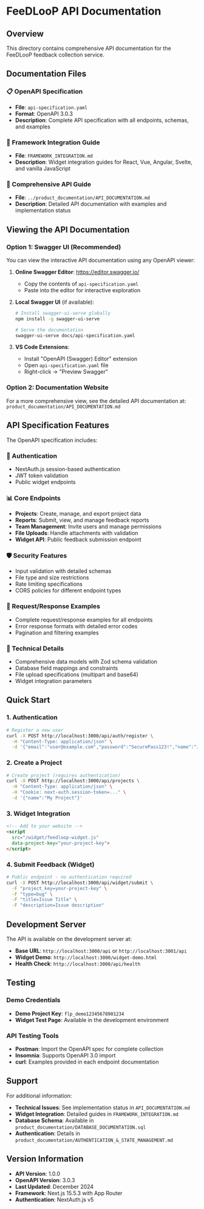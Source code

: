 # FeeDLooP API Documentation

## Overview

This directory contains comprehensive API documentation for the FeeDLooP feedback collection service.

## Documentation Files

### 📋 OpenAPI Specification
- **File**: `api-specification.yaml`
- **Format**: OpenAPI 3.0.3
- **Description**: Complete API specification with all endpoints, schemas, and examples

### 📖 Framework Integration Guide
- **File**: `FRAMEWORK_INTEGRATION.md`
- **Description**: Widget integration guides for React, Vue, Angular, Svelte, and vanilla JavaScript

### 📑 Comprehensive API Guide
- **File**: `../product_documentation/API_DOCUMENTATION.md`
- **Description**: Detailed API documentation with examples and implementation status

## Viewing the API Documentation

### Option 1: Swagger UI (Recommended)

You can view the interactive API documentation using any OpenAPI viewer:

1. **Online Swagger Editor**: https://editor.swagger.io/
   - Copy the contents of `api-specification.yaml`
   - Paste into the editor for interactive exploration

2. **Local Swagger UI** (if available):
   ```bash
   # Install swagger-ui-serve globally
   npm install -g swagger-ui-serve

   # Serve the documentation
   swagger-ui-serve docs/api-specification.yaml
   ```

3. **VS Code Extensions**:
   - Install "OpenAPI (Swagger) Editor" extension
   - Open `api-specification.yaml` file
   - Right-click → "Preview Swagger"

### Option 2: Documentation Website

For a more comprehensive view, see the detailed API documentation at:
`product_documentation/API_DOCUMENTATION.md`

## API Specification Features

The OpenAPI specification includes:

### 🔐 Authentication
- NextAuth.js session-based authentication
- JWT token validation
- Public widget endpoints

### 📊 Core Endpoints
- **Projects**: Create, manage, and export project data
- **Reports**: Submit, view, and manage feedback reports
- **Team Management**: Invite users and manage permissions
- **File Uploads**: Handle attachments with validation
- **Widget API**: Public feedback submission endpoint

### 🛡️ Security Features
- Input validation with detailed schemas
- File type and size restrictions
- Rate limiting specifications
- CORS policies for different endpoint types

### 📝 Request/Response Examples
- Complete request/response examples for all endpoints
- Error response formats with detailed error codes
- Pagination and filtering examples

### 🔧 Technical Details
- Comprehensive data models with Zod schema validation
- Database field mappings and constraints
- File upload specifications (multipart and base64)
- Widget integration parameters

## Quick Start

### 1. Authentication
```bash
# Register a new user
curl -X POST http://localhost:3000/api/auth/register \
  -H "Content-Type: application/json" \
  -d '{"email":"user@example.com","password":"SecurePass123!","name":"John Doe"}'
```

### 2. Create a Project
```bash
# Create project (requires authentication)
curl -X POST http://localhost:3000/api/projects \
  -H "Content-Type: application/json" \
  -H "Cookie: next-auth.session-token=..." \
  -d '{"name":"My Project"}'
```

### 3. Widget Integration
```html
<!-- Add to your website -->
<script
  src="/widget/feedloop-widget.js"
  data-project-key="your-project-key">
</script>
```

### 4. Submit Feedback (Widget)
```bash
# Public endpoint - no authentication required
curl -X POST http://localhost:3000/api/widget/submit \
  -F "project_key=your-project-key" \
  -F "type=bug" \
  -F "title=Issue Title" \
  -F "description=Issue description"
```

## Development Server

The API is available on the development server at:
- **Base URL**: `http://localhost:3000/api` or `http://localhost:3001/api`
- **Widget Demo**: `http://localhost:3000/widget-demo.html`
- **Health Check**: `http://localhost:3000/api/health`

## Testing

### Demo Credentials
- **Demo Project Key**: `flp_demo12345678901234`
- **Widget Test Page**: Available in the development environment

### API Testing Tools
- **Postman**: Import the OpenAPI spec for complete collection
- **Insomnia**: Supports OpenAPI 3.0 import
- **curl**: Examples provided in each endpoint documentation

## Support

For additional information:
- **Technical Issues**: See implementation status in `API_DOCUMENTATION.md`
- **Widget Integration**: Detailed guides in `FRAMEWORK_INTEGRATION.md`
- **Database Schema**: Available in `product_documentation/DATABASE_DOCUMENTATION.sql`
- **Authentication**: Details in `product_documentation/AUTHENTICATION_&_STATE_MANAGEMENT.md`

## Version Information

- **API Version**: 1.0.0
- **OpenAPI Version**: 3.0.3
- **Last Updated**: December 2024
- **Framework**: Next.js 15.5.3 with App Router
- **Authentication**: NextAuth.js v5